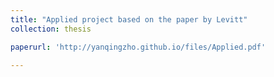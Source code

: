 ```yaml
---
title: "Applied project based on the paper by Levitt"
collection: thesis

paperurl: 'http://yanqingzho.github.io/files/Applied.pdf'

---
```


